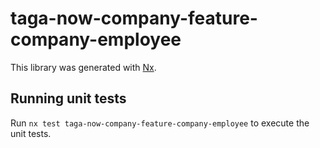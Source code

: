 # taga-now-company-feature-company-employee

This library was generated with [Nx](https://nx.dev).

## Running unit tests

Run `nx test taga-now-company-feature-company-employee` to execute the unit tests.
